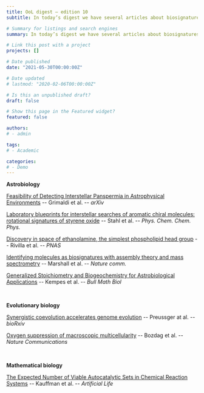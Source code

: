 ```yaml
---
title: OoL digest — edition 10
subtitle: In today’s digest we have several articles about biosignatures/astrochemistry. There are discussions of panspermia detectability, spectrum of chiral molecules and confirmed detection of phospholipids in the interstellar medium. We also have two articles about the identification of new biosignatures from assembly theory and stoichiometry. Moreover, we have a paper about the influence of synergestic coevolution on the rate of molecular evolution and another one discussing oxygen’s role in the development of multicellularity. Finally, we have an article about the expected number of autocatalytic sets in chemical systems. Happy reading!

# Summary for listings and search engines
summary: In today’s digest we have several articles about biosignatures/astrochemistry. There are discussions of panspermia detectability, spectrum of chiral molecules and confirmed detection of phospholipids in the interstellar medium. We also have two articles about the identification of new biosignatures from assembly theory and stoichiometry. Moreover, we have a paper about the influence of synergestic coevolution on the rate of molecular evolution and another one discussing oxygen’s role in the development of multicellularity. Finally, we have an article about the expected number of autocatalytic sets in chemical systems. Happy reading!

# Link this post with a project
projects: []

# Date published
date: "2021-05-30T00:00:00Z"

# Date updated
# lastmod: "2020-02-06T00:00:00Z"

# Is this an unpublished draft?
draft: false

# Show this page in the Featured widget?
featured: false

authors:
# - admin

tags:
# - Academic

categories:
# - Demo
---
```


**Astrobiology**

[Feasibility of Detecting Interstellar Panspermia in Astrophysical Environments](http://arxiv.org/abs/2105.03295) -- Grimaldi et al. -- *arXiv*

[Laboratory blueprints for interstellar searches of aromatic chiral molecules: rotational signatures of styrene oxide](http://arxiv.org/abs/2105.11337) -- Stahl et al. -- *Phys. Chem. Chem. Phys.*

[Discovery in space of ethanolamine, the simplest phospholipid head group](http://arxiv.org/abs/2105.11141) -- Rivilla et al. -- *PNAS*

[Identifying molecules as biosignatures with assembly theory and mass spectrometry](https://www.nature.com/articles/s41467-021-23258-x) -- Marshall et al. -- *Nature comm.*

[Generalized Stoichiometry and Biogeochemistry for Astrobiological Applications](https://doi.org/10.1007/s11538-021-00877-5) -- Kempes et al. -- *Bull Math Biol*

<br>

**Evolutionary biology**

[Synergistic coevolution accelerates genome evolution](https://www.biorxiv.org/content/10.1101/2021.05.19.444833v1) -- Preussger at al. -- *bioRxiv*

[Oxygen suppression of macroscopic multicellularity](https://www.nature.com/articles/s41467-021-23104-0) -- Bozdag et al. -- *Nature Communications* 

<br>

**Mathematical biology**

[The Expected Number of Viable Autocatalytic Sets in Chemical Reaction Systems](https://doi.org/10.1162/artl_a_00333) -- Kauffman et al. -- *Artificial Life*

